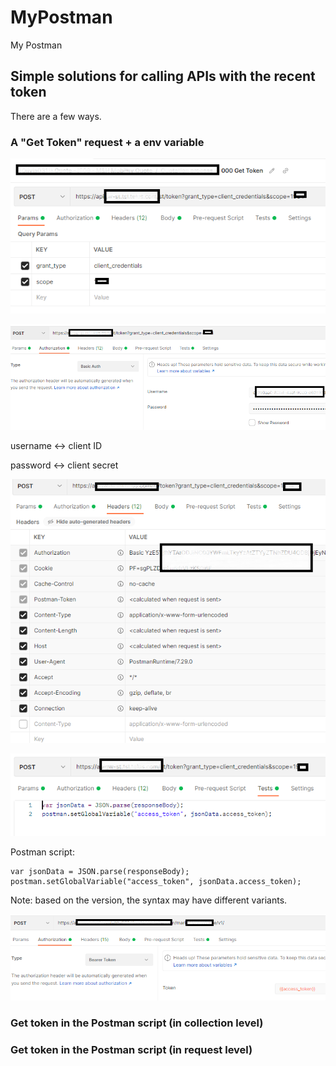 # MyPostman

My Postman

## Simple solutions for calling APIs with the recent token

There are a few ways.

### A "Get Token" request + a env variable

![](image/README/get_token_01.png)

![](image/README/get_token_02.png)

username <-> client ID

password <-> client secret

![](image/README/get_token_03.png)

![](image/README/get_token_04.png)

Postman script:

```
var jsonData = JSON.parse(responseBody);
postman.setGlobalVariable("access_token", jsonData.access_token);
```

Note: based on the version, the syntax may have different variants.

![](image/README/use_token.png)

### Get token in the Postman script (in collection level)

### Get token in the Postman script (in request level)
